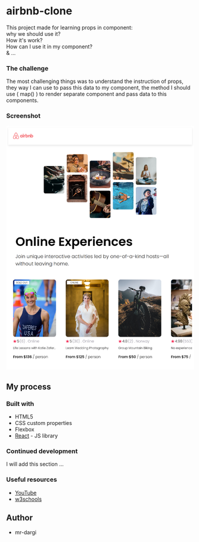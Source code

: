 # airbnb-clone

This project made for learning props in component:<br /> why we should use it?<br /> How it's work?<br />  How can I use it in my component?<br /> & ...

### The challenge
The most challenging things was to understand the instruction of props, they way I can use to pass this data to my component, the method I should use ( map() ) to render separate component and pass data to this components.


### Screenshot
<img src="./ScreenShot.png" alt="Screenshot" />

## My process

### Built with

- HTML5
- CSS custom properties
- Flexbox
- [React](https://reactjs.org/) - JS library


### Continued development

I will add this section ...

### Useful resources

- [YouTube](https://www.youtube.com) 
- [w3schools](https://www.w3schools.com)

## Author

- mr-dargi